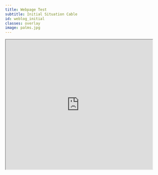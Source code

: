```yaml
---
title: Webpage Test
subtitle: Initial Situation Cable
id: weblog_initial
classes: overlay
image: palms.jpg
---
```


 <iframe src="http://www.webpagetest.org/video/view.php?id=151016_5021331c1deba40cffa40c97cf1baf7c02ae8800&embed=1&width=460&height=398" width="480" height="425"></iframe> 